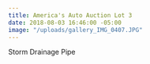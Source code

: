 ```yaml
---
title: America's Auto Auction Lot 3
date: 2018-08-03 16:46:00 -05:00
image: "/uploads/gallery_IMG_0407.JPG"
---
```


Storm Drainage Pipe
